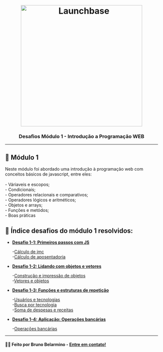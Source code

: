 <h1 align="center">
    <img alt="Launchbase" src="https://storage.googleapis.com/golden-wind/bootcamp-launchbase/logo.png" width="400px" />
</h1>

<h3 align="center">
  Desafios Módulo 1 - Introdução a Programação WEB
</h3>

<hr>

## 📎 Módulo 1

<p> Neste módulo foi abordado uma introdução à programação web com conceitos básicos de javascript, entre eles:<br><br>
- Váriaveis e escopos;<br>
- Condicionais;<br>
- Operadores relacionais e comparativos;<br>
- Operadores lógicos e aritméticos;<br>
- Objetos e arrays;<br>
- Funções e metódos;<br>
- Boas práticas<br>

## 🚀 Índice desafios do módulo 1 resolvidos:


- [**Desafio 1-1: Primeiros passos com JS**](https://github.com/Rocketseat/bootcamp-launchbase-desafios-01/blob/master/desafios/01-1-primeiros-passos-com-js.md)

    -[Cálculo de imc](js/imc_calcullation.js)<br>
    -[Cálculo de aposentadoria](js/retirement_calcullation.js)

- [**Desafio 1-2: Lidando com objetos e vetores**](https://github.com/Rocketseat/bootcamp-launchbase-desafios-01/blob/master/desafios/01-2-lidando-com-objetos-e-vetores.md)

    -[Construção e impressão de objetos](js/construction_printing_objects.js)<br>
    -[Vetores e objetos](js/vectors_objects.js)

- [**Desafio 1-3: Funções e estruturas de repetição**](https://github.com/Rocketseat/bootcamp-launchbase-desafios-01/blob/master/desafios/01-3-funcoes-e-estruturas-de-repeticao.md)

    -[Usuários e tecnologias](js/users_and_tech.js)<br>
    -[Busca por tecnologia](js/search_for_technology.js)<br>
    -[Soma de despesas e receitas](js/sum_expenses_revenues.js)

- [**Desafio 1-4: Aplicação: Operações bancárias**](https://github.com/Rocketseat/bootcamp-launchbase-desafios-01/blob/master/desafios/01-4-aplicacao-operacoes-bancarias.md)

    -[Operações bancárias](js/bank_transactions.js)

<hr>

#### 🙋‍♂️ Feito por Bruno Belarmino - [Entre em contato!](https://www.linkedin.com/in/bruno-belarmino-nog/)